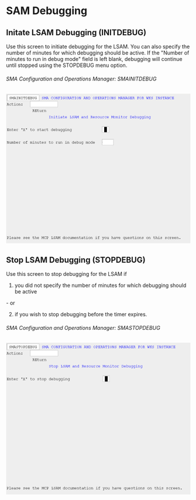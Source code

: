 # SAM Debugging

## Initate LSAM Debugging (INITDEBUG)

Use this screen to initiate debugging for the LSAM. You can also specify the number of minutes for which debugging should be active. If the "Number of minutes to run in debug mode" field is left blank, debugging will continue until stopped using the STOPDEBUG menu option.

###### SMA Configuration and Operations Manager: SMAINITDEBUG

![SMAINITDEBUG](../../../static/img/smainitdebug.png)

## Stop LSAM Debugging (STOPDEBUG)

Use this screen to stop debugging for the LSAM if 

1) you did not specify the number of minutes for which debugging should be active 

\- or 

2) if you wish to stop debugging before the timer expires.

###### SMA Configuration and Operations Manager: SMASTOPDEBUG

![SMASTOPDEBUG](../../../static/img/smastopdebug.png)

